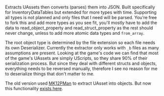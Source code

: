 Extracts UAssets then converts (parses) them into JSON. Built specifically for InventoryDataTables but extended for more types with time. Supporting all types is not planned and only files that I need will be parsed. You're free to fork this and add more types as you see fit, you'll mostly have to add the data to read_object_property and read_struct_property as the rest should never change, unless to add more atomic data types and `from_array`.

The root object type is determined by the file extension so each file needs its own Deserializer. Currently the extractor only works with `_b` files as many assumptions are present. Looking at the game's code we can find that most of the game's UAssets are simply UScripts, so they share 90% of their serialization process. But since they deal with different structs and objects, everything needs to be reversed manually, therefore I see no reason for me to deserialize things that don't matter to me.

The old version used [MK12PMan](https://github.com/thethiny/MK12PMan) to extract UAsset into objects. But now this functionality [exists here](/src/uasset).